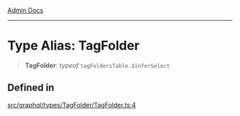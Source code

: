 [Admin Docs](/)

***

# Type Alias: TagFolder

> **TagFolder**: *typeof* `tagFoldersTable.$inferSelect`

## Defined in

[src/graphql/types/TagFolder/TagFolder.ts:4](https://github.com/NishantSinghhhhh/talawa-api/blob/ff0f1d6ae21d3428519b64e42fe3bfdff573cb6e/src/graphql/types/TagFolder/TagFolder.ts#L4)
